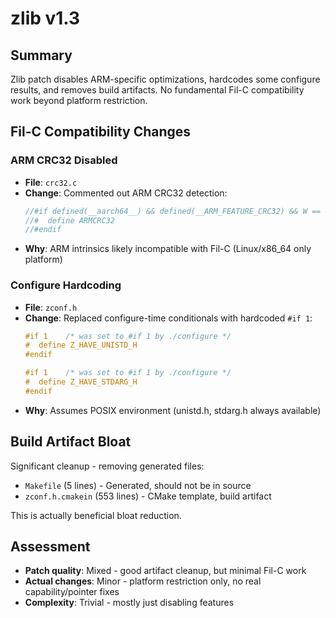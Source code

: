 # zlib v1.3

## Summary
Zlib patch disables ARM-specific optimizations, hardcodes some configure results, and removes build artifacts. No fundamental Fil-C compatibility work beyond platform restriction.

## Fil-C Compatibility Changes

### ARM CRC32 Disabled
- **File**: `crc32.c`
- **Change**: Commented out ARM CRC32 detection:
  ```c
  //#if defined(__aarch64__) && defined(__ARM_FEATURE_CRC32) && W == 8
  //#  define ARMCRC32
  //#endif
  ```
- **Why**: ARM intrinsics likely incompatible with Fil-C (Linux/x86_64 only platform)

### Configure Hardcoding
- **File**: `zconf.h`
- **Change**: Replaced configure-time conditionals with hardcoded `#if 1`:
  ```c
  #if 1    /* was set to #if 1 by ./configure */
  #  define Z_HAVE_UNISTD_H
  #endif
  
  #if 1    /* was set to #if 1 by ./configure */
  #  define Z_HAVE_STDARG_H
  #endif
  ```
- **Why**: Assumes POSIX environment (unistd.h, stdarg.h always available)

## Build Artifact Bloat
Significant cleanup - removing generated files:
- `Makefile` (5 lines) - Generated, should not be in source
- `zconf.h.cmakein` (553 lines) - CMake template, build artifact

This is actually beneficial bloat reduction.

## Assessment
- **Patch quality**: Mixed - good artifact cleanup, but minimal Fil-C work
- **Actual changes**: Minor - platform restriction only, no real capability/pointer fixes
- **Complexity**: Trivial - mostly just disabling features
